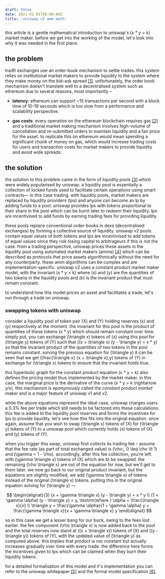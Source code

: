 ```yaml
---
draft: false
date: 2021-01-01T00:00:00Z
title: 'uniswap v2 amm math'
---
```


this article is a gentle mathematical introduction to uniswap's \(x * y = k\)
market maker. before we get into the working of the model, let's look into why
it was needed in the first place.

## the problem

tradfi exchanges use an order-book mechanism to settle trades. this system
relies on institutional market makers to provide liquidity to the system where
they make money on the bid-ask spread [[1]](https://youtu.be/-zTHKcJEGe8).
unfortunately, the order book mechanism doesn't translate well to a
decentralised system such as ethereum due to several reasons, most importantly – 

* **latency**: ethereum can support ~15 transactions per second with a block
time of 10-19 seconds which is too slow from a performance and scalability
perspective.

* **gas costs**: every operation on the ethereum blockchain requires gas
[[2]](https://ethereum.org/en/developers/docs/gas/) and a traditional market
making mechanism involves high-volume of cancellation and re-submitted orders to
maintain liquidity and a fair price for the asset. to replicate this on ethereum
would mean spending a significant chunk of money on gas, which would increase
trading costs for users and transaction costs for market makers to provide
liquidity and avoid wide spreads.

## the solution

the solution to this problem came in the form of liquidity pools
[[3]](https://youtu.be/cizLhxSKrAc) which were widely popularised by uniswap. a
liquidity pool is essentially a collection of locked funds used to facilitate
certain operations using smart contracts— in this case trading. with liquidity
pools, market makers are replaced by liquidity providers (lps) and anyone can
become an lp by adding funds to a pool. uniswap provides lps with tokens
proportional to their share in the pool which can be burnt later to redeem their
liquidity. lps are incentivised to add funds by earning trading fees for
providing liquidity.

these pools replace conventional order-books in dexs (decentralised exchanges)
by forming a collective source of liquidity. uniswap v2 pools contain equal
values of both tokens and lps are incentivised to add tokens of equal values
since they risk losing capital to arbitrageurs if this is not the case. from a
trading perspective, uniswap prices these assets in the liquidity pool using
automated market makers (amms)
[[4]](https://academy.binance.com/en/articles/what-is-an-automated-market-maker-amm)
which can be described as protocols that price assets algorithmically without
the need for any counterparty. these amm algorithms can be complex and are
implementation-specific. uniswap v2 uses a constant product market maker model,
with the invariant \(x * y = k\) where \(x\) and \(y\) are the quantities of two
tokens in the liquidity pools and \(k\) is the invariant product that must
remain constant.

to understand how this model prices an asset and facilitates a trade, let's run
through a trade on uniswap.

### swapping tokens with uniswap

consider a liquidity pool of token pair \(X\) and \(Y\) holding reserves \(x\)
and \(y\) respectively at the moment. the invariant for this pool is the product
of quantities of these tokens  \(x * y\) which should remain constant over time.
simply put, you can exchange \(\triangle x\) tokens of \(x\) using this pool for
\(\triangle y\) tokens of \(Y\) such that \((x + \triangle x) (y - \triangle y)
= x * y\) so that the invariant product of the quantities of two tokens in the
pool remains constant. solving the previous equation for \(\triangle y\) it can
be seen that we get \(\frac{\triangle x} {x + \triangle x}\;y\) tokens of \(Y\)
in exchange for \(\triangle x\) tokens to ensure that the invariant holds true.

this hyperbolic graph for the constant product equation \(x * y = k\) also
defines the pricing model thus implemented by the market maker. in this case,
the marginal price is the derivative of the curve \(x * y = k \rightarrow y/x\).
this mechanism is eponymously called the *constant product market maker* and is
a major feature of uniswap v1 and v2.

while the above equations represent the ideal case, uniswap charges users a 0.3%
fee per trade which still needs to be factored into these calculations. this fee
is added to the liquidity pool reserves and forms the incentives for lps to
provide liquidity. let's see how this fits into the original equation. once
again, assume that you wish to swap \(\triangle x\) tokens of \(X\) for
\(\triangle y\) tokens of \(Y\) to a uniswap pool which currently holds \(x\)
tokens of \(X\) and \(y\) tokens of \(Y\).

when you trigger this swap, uniswap first collects its trading fee – assume that
the fee rate (as part of total exchanged value) is \(\rho\;, 0 \leq \rho \lt 1\)
and \(\gamma = 1 - \rho\).  accordingly, after this fee collection, you're left
with \(\gamma \triangle x\) tokens of \(X\) which are to be swapped. the
remaining \(\rho \triangle x\) are out of the equation for now, but we'll get to
them later. we now go back to our original product invariant, but the equations
are slightly modified, we add  \(\gamma \triangle x\) of tokens instead of the
original \(\triangle x\) tokens. putting this in the original equation solving
for \(\triangle y\) —

$$
\begin{alignat}{3}
(x + \gamma \triangle x) (y - \triangle y) = x * y \\
(1 + \gamma \alpha) (y - \triangle y) = y, \textrm{where } \alpha = \frac{\triangle x}{x}  \\
\triangle y = \frac{\gamma \alpha}{1 + \gamma \alpha} y = \frac{\gamma \triangle
x}{x + \gamma \triangle x} y
\end{alignat}
$$

so in this case we get a lesser bang for our buck, owing to the fees lost
earlier. the fee component \(\rho \triangle x\) is now added back to the pool
and the total reserves now stand at \((x + \triangle x)\) tokens of \(X\) and
\((y - \triangle y)\) tokens of \(Y\), with the updated value of \(\triangle y\)
as computed above. this implies that product is not constant but actually
increases gradually over time with every trade. the difference here forms the
incentives given to lps which can be claimed when they burn their liquidity
tokens.

for a detailed formalisation of this model and it's implementation you can refer
to the uniswap whitepaper [[5]](https://uniswap.org/whitepaper.pdf) and the
formal model specification
[[6]](https://github.com/runtimeverification/verified-smart-contracts/blob/uniswap/uniswap/x-y-k.pdf).
